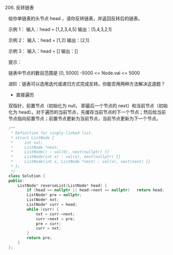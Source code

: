 206. 反转链表

给你单链表的头节点 head ，请你反转链表，并返回反转后的链表。
 

示例 1：
输入：head = [1,2,3,4,5]
输出：[5,4,3,2,1]

示例 2：
输入：head = [1,2]
输出：[2,1]

示例 3：
输入：head = []
输出：[]
 

提示：

链表中节点的数目范围是 [0, 5000]
-5000 <= Node.val <= 5000
 

进阶：链表可以选用迭代或递归方式完成反转。你能否用两种方法解决这道题？


* 直接遍历

双指针，前置节点（初始化为 null， 即最后一个节点的 next）和当前节点（初始化为 head）。对于遍历的当前节点，先缓存当前节点的下一个节点；然后给当前节点指向前置节点；前置节点更新为当前节点，当前节点更新为下一个节点。

```cpp
/**
 * Definition for singly-linked list.
 * struct ListNode {
 *     int val;
 *     ListNode *next;
 *     ListNode() : val(0), next(nullptr) {}
 *     ListNode(int x) : val(x), next(nullptr) {}
 *     ListNode(int x, ListNode *next) : val(x), next(next) {}
 * };
 */
class Solution {
public:
    ListNode* reverseList(ListNode* head) {
        if (head == nullptr || head->next == nullptr)   return head;
        ListNode* pre = nullptr;
        ListNode* nxt;
        ListNode* curr = head;
        while (curr) {
            nxt = curr->next;
            curr->next = pre;
            pre = curr;
            curr = nxt;
        }
        return pre;
    }
};
```
